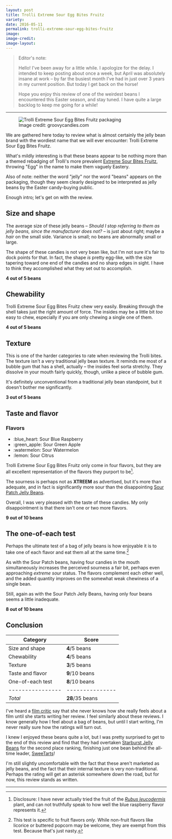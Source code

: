 ```yaml
---
layout: post
title: Trolli Extreme Sour Egg Bites Fruitz
variety:
date: 2016-05-11
permalink: trolli-extreme-sour-egg-bites-fruitz
image:
image-credit:
image-layout:
---
```


> Editor's note:
>
> Hello! I've been away for a little while. I apologize for the delay.
> I intended to keep posting about once a week, but April was absolutely
> insane at work – by far the busiest month I've had in just over 3 years
> in my current position. But today I get back on the horse!
>
> Hope you enjoy this review of one of the weirdest beans I encountered
> this Easter season, and stay tuned. I have quite a large backlog
> to keep me going for a while!

---

<figure class="packaging-image packaging-image-float">
    <img src="{{ site.url }}/static/img/trolli-extreme-sour-egg-bites-fruitz.jpg" alt="Trolli Extreme Sour Egg Bites Fruitz packaging">
    <figcaption class="packaging-image-attribution">
        Image credit: groovycandies.com
    </figcaption>
</figure>

We are gathered here today to review what is almost certainly
the jelly bean brand with the wordiest name that we will ever encounter:
Trolli Extreme Sour Egg Bites Fruitz.

What's mildly interesting is that these beans appear to be nothing more
than a themed rebadging of Trolli's more prevalent
[Extreme Sour Bites Fruitz](http://www.weirdlyawesome.com/products#candy1),
throwing "Egg" in the name to make them vaguely Eastery.

Also of note: neither the word "jelly" nor the word "beans" appears on the
packaging, though they seem clearly designed to be interpreted as jelly beans
by the Easter candy-buying public.

Enough intro; let's get on with the review.


## Size and shape

The average size of these jelly beans –  _Should I stop referring to them
as jelly beans, since the manufacturer does not?_ – is just about right;
maybe a _hair_ on the small side.
Variance is small; no beans are abnormally small or large.

The shape of these candies is not very bean like,
but I'm not sure it's fair to dock points for that.
In fact, the shape _is_ pretty egg-like, with the size tapering toward one
end of the candies and no sharp edges in sight.
I have to think they accomplished what they set out to accomplish.

**4 out of 5 beans**


## Chewability

Trolli Extreme Sour Egg Bites Fruitz chew very easily.
Breaking through the shell takes just the right amount of force.
The insides may be a little bit _too_ easy to chew,
especially if you are only chewing a single one of them.

**4 out of 5 beans**


## Texture

This is one of the harder categories to rate when reviewing the Trolli bites.
The texture isn't a very traditional jelly bean texture.
It reminds me most of a bubble gum that has a shell,
actually – the insides feel sorta stretchy.
They dissolve in your mouth fairly quickly, though,
unlike a piece of bubble gum.

It's definitely unconventional from a traditional jelly bean standpoint,
but it doesn't bother me significantly.

**3 out of 5 beans**


## Taste and flavor

<div class="inset">
    <h3>Flavors</h3>
    <ul class="emoji-list">
        <li>:blue_heart: Sour Blue Raspberry</li>
        <li>:green_apple: Sour Green Apple</li>
        <li>:watermelon: Sour Watermelon</li>
        <li>:lemon: Sour Citrus</li>
    </ul>
</div>

Trolli Extreme Sour Egg Bites Fruitz only come in four flavors,
but they are all excellent representation of the flavors they purport to be[^1].

The sourness is perhaps not as **XTREEM** as advertised,
but it's more than adequate, and in fact is significantly more sour than the
disappointing [Sour Patch Jelly Beans](/sour-patch-jelly-beans).

Overall, I was very pleased with the taste of these candies.
My only disappointment is that there isn't one or two more flavors.

**9 out of 10 beans**


## The one-of-each test

Perhaps the ultimate test of a bag of jelly beans is how enjoyable it is
to take one of each flavor and eat them all at the same time.[^2]

As with the Sour Patch beans, having four candies in the mouth simultaneously
increases the perceived sourness a fair bit,
perhaps even approaching _extreme sour_ status.
The flavors complement each other well, and the added quantity improves on
the somewhat weak chewiness of a single bean.

Still, again as with the Sour Patch Jelly Beans,
having only four beans seems a little inadequate.

**8 out of 10 beans**


## Conclusion

Category         | Score
---------------- | ---------------
Size and shape   | **4**/5 beans
Chewability      | **4**/5 beans
Texture          | **3**/5 beans
Taste and flavor | **9**/10 beans
One-of-each test | **8**/10 beans
---------------- | ---------------
_Total_          | **28**/35 beans

I've heard a [film critic](https://twitter.com/AnnHornaday) say
that she never knows how she really feels about a film
until she starts writing her review.
I feel similarly about these reviews.
I know generally how I feel about a bag of beans, but until I start writing,
I'm never really sure how the ratings will turn out.

I knew I enjoyed these beans quite a lot, but I was pretty surprised
to get to the end of this review and find that they had overtaken
[Starburst Jelly Beans](/starburst-jelly-beans) for the second place ranking,
finishing just one bean behind the all-time leader,
[SweeTarts](/sweetarts-jelly-beans)!

I'm still slightly uncomfortable with the fact that these aren't marketed as
jelly beans, and the fact that their internal texture is very non-traditional.
Perhaps the rating will get an asterisk somewhere down the road,
but for now, this review stands as written.


---

[^1]: Disclosure: I have never actually tried the fruit of the [_Rubus leucodermis_](https://en.wikipedia.org/wiki/Rubus_leucodermis) plant, and can not truthfully speak to how well the blue raspberry flavor represents it.

[^2]: This test is specific to fruit flavors _only_. While non-fruit flavors like licorice or buttered popcorn may be welcome, they are exempt from this test. Because that's just nasty.
